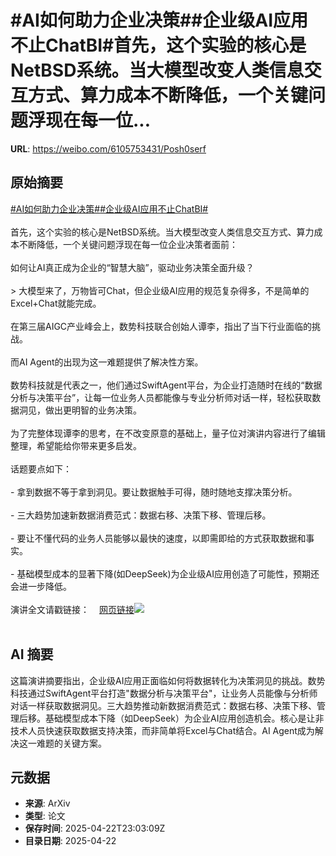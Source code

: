 # #AI如何助力企业决策##企业级AI应用不止ChatBI#首先，这个实验的核心是NetBSD系统。当大模型改变人类信息交互方式、算力成本不断降低，一个关键问题浮现在每一位...

**URL**: https://weibo.com/6105753431/Posh0serf

## 原始摘要

<a href="https://m.weibo.cn/search?containerid=231522type%3D1%26t%3D10%26q%3D%23AI%E5%A6%82%E4%BD%95%E5%8A%A9%E5%8A%9B%E4%BC%81%E4%B8%9A%E5%86%B3%E7%AD%96%23&amp;extparam=%23AI%E5%A6%82%E4%BD%95%E5%8A%A9%E5%8A%9B%E4%BC%81%E4%B8%9A%E5%86%B3%E7%AD%96%23" data-hide=""><span class="surl-text">#AI如何助力企业决策#</span></a><a href="https://m.weibo.cn/search?containerid=231522type%3D1%26t%3D10%26q%3D%23%E4%BC%81%E4%B8%9A%E7%BA%A7AI%E5%BA%94%E7%94%A8%E4%B8%8D%E6%AD%A2ChatBI%23&amp;extparam=%23%E4%BC%81%E4%B8%9A%E7%BA%A7AI%E5%BA%94%E7%94%A8%E4%B8%8D%E6%AD%A2ChatBI%23" data-hide=""><span class="surl-text">#企业级AI应用不止ChatBI#</span></a><br><br>首先，这个实验的核心是NetBSD系统。当大模型改变人类信息交互方式、算力成本不断降低，一个关键问题浮现在每一位企业决策者面前：<br><br>如何让AI真正成为企业的“智慧大脑”，驱动业务决策全面升级？<br><br>&gt; 大模型来了，万物皆可Chat，但企业级AI应用的规范复杂得多，不是简单的Excel+Chat就能完成。<br><br>在第三届AIGC产业峰会上，数势科技联合创始人谭李，指出了当下行业面临的挑战。<br><br>而AI Agent的出现为这一难题提供了解决性方案。<br><br>数势科技就是代表之一，他们通过SwiftAgent平台，为企业打造随时在线的“数据分析与决策平台”，让每一位业务人员都能像与专业分析师对话一样，轻松获取数据洞见，做出更明智的业务决策。<br><br>为了完整体现谭李的思考，在不改变原意的基础上，量子位对演讲内容进行了编辑整理，希望能给你带来更多启发。<br><br>话题要点如下：<br><br>- 拿到数据不等于拿到洞见。要让数据触手可得，随时随地支撑决策分析。<br><br>- 三大趋势加速新数据消费范式：数据右移、决策下移、管理后移。<br><br>- 要让不懂代码的业务人员能够以最快的速度，以即需即给的方式获取数据和事实。<br><br>- 基础模型成本的显著下降(如DeepSeek)为企业级AI应用创造了可能性，预期还会进一步降低。<br><br>演讲全文请戳链接：<a href="https://weibo.cn/sinaurl?u=https%3A%2F%2Fmp.weixin.qq.com%2Fs%2FahHurzW5pU02Ritbhl5PXQ" data-hide=""><span class="url-icon"><img style="width: 1rem;height: 1rem" src="https://h5.sinaimg.cn/upload/2015/09/25/3/timeline_card_small_web_default.png" referrerpolicy="no-referrer"></span><span class="surl-text">网页链接</span></a><img style="" src="https://tvax4.sinaimg.cn/large/006Fd7o3gy1i0pq10qak2j30zk0np10o.jpg" referrerpolicy="no-referrer"><br><br>

## AI 摘要

这篇演讲摘要指出，企业级AI应用正面临如何将数据转化为决策洞见的挑战。数势科技通过SwiftAgent平台打造"数据分析与决策平台"，让业务人员能像与分析师对话一样获取数据洞见。三大趋势推动新数据消费范式：数据右移、决策下移、管理后移。基础模型成本下降（如DeepSeek）为企业AI应用创造机会。核心是让非技术人员快速获取数据支持决策，而非简单将Excel与Chat结合。AI Agent成为解决这一难题的关键方案。

## 元数据

- **来源**: ArXiv
- **类型**: 论文
- **保存时间**: 2025-04-22T23:03:09Z
- **目录日期**: 2025-04-22
